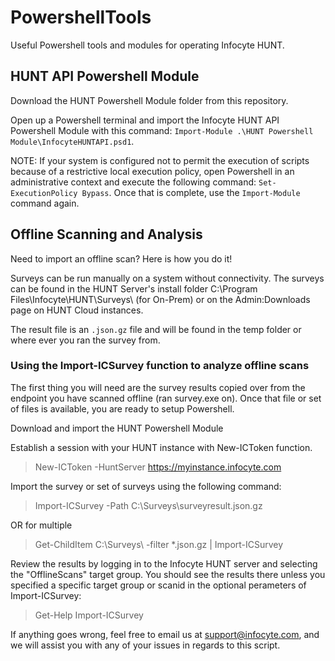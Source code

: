 # PowershellTools
Useful Powershell tools and modules for operating Infocyte HUNT.

## HUNT API Powershell Module

Download the HUNT Powershell Module folder from this repository.

Open up a Powershell terminal and import the Infocyte HUNT API Powershell Module with this command: `Import-Module .\HUNT Powershell Module\InfocyteHUNTAPI.psd1`.

NOTE: If your system is configured not to permit the execution of scripts because of a restrictive local execution policy, open Powershell in an administrative context and execute the following command: `Set-ExecutionPolicy Bypass`. Once that is complete, use the `Import-Module` command again.


## Offline Scanning and Analysis

Need to import an offline scan? Here is how you do it!

Surveys can be run manually on a system without connectivity. The surveys can be found in the HUNT Server's install folder C:\Program Files\Infocyte\HUNT\Surveys\ (for On-Prem) or on the Admin:Downloads page on HUNT Cloud instances.

The result file is an `.json.gz` file and will be found in the temp folder or where ever you ran the survey from.

### Using the Import-ICSurvey function to analyze offline scans

The first thing you will need are the survey results copied over from the endpoint you have scanned offline (ran survey.exe on). Once that file or set of files is available, you are ready to setup Powershell.

Download and import the HUNT Powershell Module

Establish a session with your HUNT instance with New-ICToken function.
> New-ICToken -HuntServer https://myinstance.infocyte.com

Import the survey or set of surveys using the following command:
> Import-ICSurvey -Path C:\Surveys\surveyresult.json.gz

OR for multiple

> Get-ChildItem C:\Surveys\ -filter *.json.gz | Import-ICSurvey

Review the results by logging in to the Infocyte HUNT server and selecting the "OfflineScans" target group. You should see the results there unless you specified a specific target group or scanid in the optional perameters of Import-ICSurvey:
> Get-Help Import-ICSurvey

If anything goes wrong, feel free to email us at support@infocyte.com, and we will assist you with any of your issues in regards to this script.
